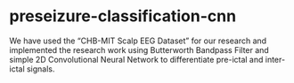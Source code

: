 # preseizure-classification-cnn
We have used the “CHB-MIT Scalp EEG Dataset” for our research and implemented the research work using Butterworth Bandpass Filter and simple 2D Convolutional Neural Network to differentiate pre-ictal and inter-ictal signals.
